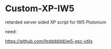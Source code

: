 # Custom-XP-IW5
retarded server sided XP script for IW5 Plutonium

need:

https://github.com/fedddddd/iw5-gsc-utils
